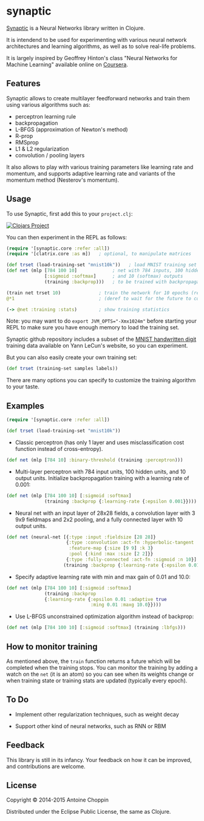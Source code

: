 # synaptic

[Synaptic](http://chopp.in/clj/synaptic/) is a Neural Networks library written in Clojure.

It is intendend to be used for experimenting with various neural network
architectures and learning algorithms, as well as to solve real-life
problems.

It is largely inspired by Geoffrey Hinton's class "Neural Networks
for Machine Learning" available online on
[Coursera](https://class.coursera.org/neuralnets-2012-001).

## Features

Synaptic allows to create multilayer feedforward networks and train them
using various algorithms such as:
- perceptron learning rule
- backpropagation
- L-BFGS (approximation of Newton's method)
- R-prop
- RMSprop
- L1 & L2 regularization
- convolution / pooling layers

It also allows to play with various training parameters like learning
rate and momentum, and supports adaptive learning rate and variants of
the momentum method (Nesterov's momentum).

## Usage

To use Synaptic, first add this to your `project.clj`:

[![Clojars Project](http://clojars.org/synaptic/latest-version.svg)](http://clojars.org/synaptic)

You can then experiment in the REPL as follows:

```clojure
(require '[synaptic.core :refer :all])
(require '[clatrix.core :as m])   ; optional, to manipulate matrices

(def trset (load-training-set "mnist10k"))   ; load MNIST training set
(def net (mlp [784 100 10]             ; net with 784 inputs, 100 hidden units
              [:sigmoid :softmax]      ; and 10 (softmax) outputs
              (training :backprop)))   ; to be trained with backpropagation

(train net trset 10)              ; train the network for 10 epochs (returns a future)
@*1                               ; (deref to wait for the future to complete)

(-> @net :training :stats)        ; show training statistics
```

Note: you may want to do `export JVM_OPTS="-Xmx1024m"` before starting your
REPL to make sure you have enough memory to load the training set.

Synaptic github repository includes a subset of the
[MNIST handwritten digit](http://yann.lecun.com/exdb/mnist/)
training data available on Yann LeCun's website, so you can experiment.

But you can also easily create your own training set:

```clojure
(def trset (training-set samples labels))
```

There are many options you can specify to customize the training algorithm to
your taste.

## Examples

```clojure
(require '[synaptic.core :refer :all])

(def trset (load-training-set "mnist10k"))
```

- Classic perceptron (has only 1 layer and uses misclassification cost function 
instead of cross-entropy).

```clojure
(def net (mlp [784 10] :binary-threshold (training :perceptron)))
```

- Multi-layer perceptron with 784 input units, 100 hidden units, and 10 output units.  Initialize backpropagation training with a learning rate of 0.001:

```clojure
(def net (mlp [784 100 10] [:sigmoid :softmax]
              (training :backprop {:learning-rate {:epsilon 0.001}})))
```

- Neural net with an input layer of 28x28 fields, a convolution layer with 3 9x9 fieldmaps and 2x2 pooling, and a fully connected layer with 10 output units.

```clojure
(def net (neural-net [{:type :input :fieldsize [28 28]}
                      {:type :convolution :act-fn :hyperbolic-tangent
                       :feature-map {:size [9 9] :k 3}
                       :pool {:kind :max :size [2 2]}}
                      {:type :fully-connected :act-fn :sigmoid :n 10}]
                     (training :backprop {:learning-rate {:epsilon 0.01}})))
```

- Specify adaptive learning rate with min and max gain of 0.01 and 10.0:

```clojure
(def net (mlp [784 100 10] [:sigmoid :softmax]
              (training :backprop
              {:learning-rate {:epsilon 0.01 :adaptive true
                               :ming 0.01 :maxg 10.0}})))
```

- Use L-BFGS unconstrained optimization algorithm instead of backprop:

```clojure
(def net (mlp [784 100 10] [:sigmoid :softmax] (training :lbfgs)))
```

## How to monitor training

As mentioned above, the `train` function returns a future which will be
completed when the training stops.  You can monitor the training by adding
a watch on the `net` (it is an atom) so you can see when its weights change
or when training state or training stats are updated (typically every epoch).

## To Do

- Implement other regularization techniques, such as weight decay

- Support other kind of neural networks, such as RNN or RBM

## Feedback

This library is still in its infancy.
Your feedback on how it can be improved, and contributions are welcome.

## License

Copyright © 2014-2015 Antoine Choppin

Distributed under the Eclipse Public License, the same as Clojure.

